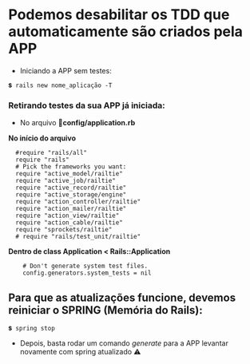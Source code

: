 # Podemos desabilitar os TDD que automaticamente são criados pela APP

+ Iniciando a APP sem testes:
~~~
💲 rails new nome_aplicação -T
~~~

### Retirando testes da sua APP já iniciada:

+ No arquivo 📂**config/application.rb**

**No início do arquivo**
~~~
  #require "rails/all"
  require "rails"
  # Pick the frameworks you want:
  require "active_model/railtie"
  require "active_job/railtie"
  require "active_record/railtie"
  require "active_storage/engine"
  require "action_controller/railtie"
  require "action_mailer/railtie"
  require "action_view/railtie"
  require "action_cable/railtie"
  require "sprockets/railtie"
  # require "rails/test_unit/railtie"
~~~

**Dentro de class Application < Rails::Application**
~~~
    # Don't generate system test files.
    config.generators.system_tests = nil
~~~

## Para que as atualizações funcione, devemos reiniciar o SPRING (Memória do Rails):
~~~
💲 spring stop
~~~

+ Depois, basta rodar um comando *generate* para a APP levantar novamente com spring atualizado ⚠️
